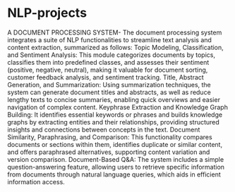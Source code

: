 # NLP-projects
A DOCUMENT PROCESSING SYSTEM-
The document processing system integrates a suite of NLP functionalities to streamline text analysis and content extraction, summarized as follows:
Topic Modeling, Classification, and Sentiment Analysis: This module categorizes documents by topics, classifies them into predefined classes, and assesses their sentiment (positive, negative, neutral), making it valuable for document sorting, customer feedback analysis, and sentiment tracking.
Title, Abstract Generation, and Summarization: Using summarization techniques, the system can generate document titles and abstracts, as well as reduce lengthy texts to concise summaries, enabling quick overviews and easier navigation of complex content.
Keyphrase Extraction and Knowledge Graph Building: It identifies essential keywords or phrases and builds knowledge graphs by extracting entities and their relationships, providing structured insights and connections between concepts in the text.
Document Similarity, Paraphrasing, and Comparison: This functionality compares documents or sections within them, identifies duplicate or similar content, and offers paraphrased alternatives, supporting content variation and version comparison.
Document-Based Q&A: The system includes a simple question-answering feature, allowing users to retrieve specific information from documents through natural language queries, which aids in efficient information access.
